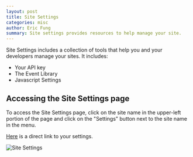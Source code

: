 ```yaml
---
layout: post
title: Site Settings
categories: misc
author: Eric Fung
summary: Site settings provides resources to help manage your site.
---
```

Site Settings includes a collection of tools that help you and your developers manage your sites. It includes:

* Your API key
* The Event Library
* Javascript Settings

## Accessing the Site Settings page

To access the Site Settings page, click on the site name in the upper-left portion of the page and click on the "Settings" button next to the site name in the menu.

[Here][settings] is a direct link to your settings.

![Site Settings][site-settings]

[settings]: https://app.kissmetrics.com/settings
[site-settings]: http://f.cl.ly/items/3u200P1S30250o2Z0a2E/site_settings.png